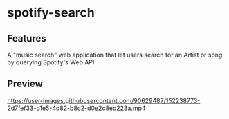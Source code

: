 # spotify-search

## Features

A "music search" web application that let users search for an Artist or song by querying Spotify's Web API.

## Preview


https://user-images.githubusercontent.com/90629487/152238773-2d7fef33-b1e5-4d82-b8c2-d0e2c8ed223a.mp4

